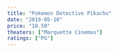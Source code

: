 ```yaml
---
title: "Pokemon Detective Pikachu"
date: "2019-05-10"
price: "10.50"
theaters: ["Marquette Cinemas"]
ratings: ["PG"]
---
```

